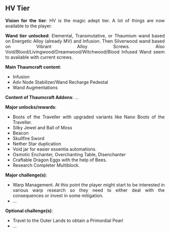 ## HV Tier
<div align="justify">

**Vision for the tier**:
HV is the magic adept tier. A lot of things are now available to the player.

**Wand tier unlocked**: Elemental, Transmutative, or Thaumium wand based on Energetic Alloy (already MV) and Infusion. Then Silverwood wand based on Vibrant Alloy Screws. Also Void/Blood/Livingwood/Dreamwood/Witchwood/Blood Infused Wand seem to available with current screws.

**Main Thaumcraft content**:
- Infusion
- Adv Node Stabilizer/Wand Recharge Pedestal
- Wand Augmentations

**Content of Thaumcraft Addons**: ...

**Major unlocks/rewards**:
- Boots of the Traveller with upgraded variants like Nano Boots of the Traveller.
- Silky Jewel and Ball of Moss
- Beacon
- Skullfire Sword
- Nether Star duplication
- Void jar for easier essentia automations.
- Osmotic Enchanter, Overchanting Table, Disenchanter
- Craftable Dragon Eggs with the help of Bees.
- Research Completer Multiblock.

**Major challenge(s)**:
- Warp Management. At this point the player might start to be interested in various warp research so they need to either deal with the consequences or invest in some mitigation.
- ...

**Optional challenge(s)**:
- Travel to the Outer Lands to obtain a Primordial Pearl
- ...

</div>
